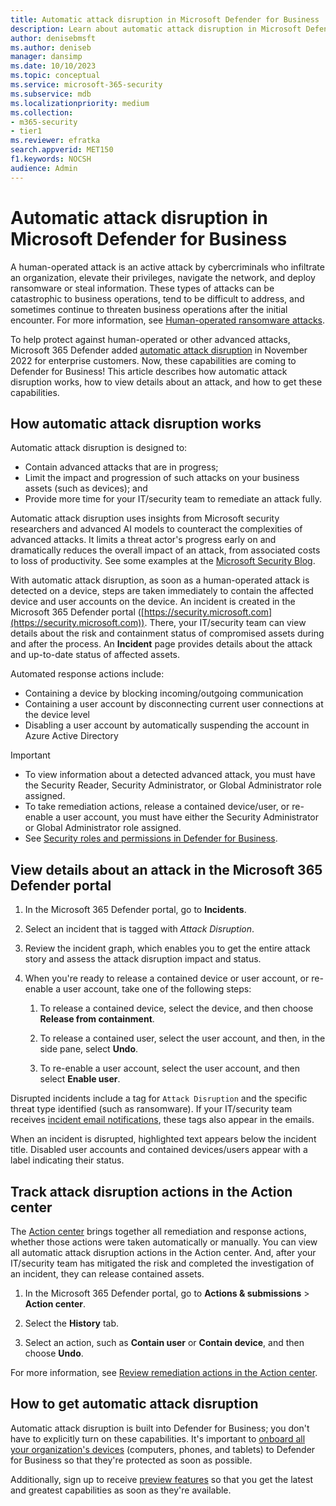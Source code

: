 ```yaml
---
title: Automatic attack disruption in Microsoft Defender for Business           
description: Learn about automatic attack disruption in Microsoft Defender for Business            
author: denisebmsft
ms.author: deniseb
manager: dansimp 
ms.date: 10/10/2023
ms.topic: conceptual
ms.service: microsoft-365-security
ms.subservice: mdb
ms.localizationpriority: medium 
ms.collection: 
- m365-security
- tier1
ms.reviewer: efratka 
search.appverid: MET150
f1.keywords: NOCSH 
audience: Admin
---
```


# Automatic attack disruption in Microsoft Defender for Business

A human-operated attack is an active attack by cybercriminals who infiltrate an organization, elevate their privileges, navigate the network, and deploy ransomware or steal information. These types of attacks can be catastrophic to business operations, tend to be difficult to address, and sometimes continue to threaten business operations after the initial encounter. For more information, see [Human-operated ransomware attacks](/security/ransomware/human-operated-ransomware#human-operated-ransomware-attacks).

To help protect against human-operated or other advanced attacks, Microsoft 365 Defender added [automatic attack disruption](../defender/automatic-attack-disruption.md) in November 2022 for enterprise customers. Now, these capabilities are coming to Defender for Business! This article describes how automatic attack disruption works, how to view details about an attack, and how to get these capabilities.

## How automatic attack disruption works

Automatic attack disruption is designed to:

- Contain advanced attacks that are in progress;
- Limit the impact and progression of such attacks on your business assets (such as devices); and
- Provide more time for your IT/security team to remediate an attack fully. 

Automatic attack disruption uses insights from Microsoft security researchers and advanced AI models to counteract the complexities of advanced attacks. It limits a threat actor's progress early on and dramatically reduces the overall impact of an attack, from associated costs to loss of productivity. See some examples at the [Microsoft Security Blog](https://aka.ms/ContainUserSecBlog).

With automatic attack disruption, as soon as a human-operated attack is detected on a device, steps are taken immediately to contain the affected device and user accounts on the device. An incident is created in the Microsoft 365 Defender portal ([https://security.microsoft.com](https://security.microsoft.com)). There, your IT/security team can view details about the risk and containment status of compromised assets during and after the process. An **Incident** page provides details about the attack and up-to-date status of affected assets. 

Automated response actions include:

- Containing a device by blocking incoming/outgoing communication
- Containing a user account by disconnecting current user connections at the device level
- Disabling a user account by automatically suspending the account in Azure Active Directory

> [!IMPORTANT]
> - To view information about a detected advanced attack, you must have the Security Reader, Security Administrator, or Global Administrator role assigned.
> - To take remediation actions, release a contained device/user, or re-enable a user account, you must have either the Security Administrator or Global Administrator role assigned.
> - See [Security roles and permissions in Defender for Business](mdb-roles-permissions.md).

## View details about an attack in the Microsoft 365 Defender portal

1. In the Microsoft 365 Defender portal, go to **Incidents**.

2. Select an incident that is tagged with *Attack Disruption*.

3. Review the incident graph, which enables you to get the entire attack story and assess the attack disruption impact and status.

4. When you're ready to release a contained device or user account, or re-enable a user account, take one of the following steps:

   1. To release a contained device, select the device, and then choose **Release from containment**.

   2. To release a contained user, select the user account, and then, in the side pane, select **Undo**.

   3. To re-enable a user account, select the user account, and then select **Enable user**.

Disrupted incidents include a tag for `Attack Disruption` and the specific threat type identified (such as ransomware). If your IT/security team receives [incident email notifications](mdb-email-notifications.md), these tags also appear in the emails.

When an incident is disrupted, highlighted text appears below the incident title. Disabled user accounts and contained devices/users appear with a label indicating their status. 

## Track attack disruption actions in the Action center

The [Action center](mdb-review-remediation-actions.md) brings together all remediation and response actions, whether those actions were taken automatically or manually. You can view all automatic attack disruption actions in the Action center. And, after your IT/security team has mitigated the risk and completed the investigation of an incident, they can release contained assets.

1. In the Microsoft 365 Defender portal, go to **Actions & submissions** > **Action center**.

2. Select the **History** tab.

3. Select an action, such as **Contain user** or **Contain device**, and then choose **Undo**.

For more information, see [Review remediation actions in the Action center](mdb-review-remediation-actions.md).

## How to get automatic attack disruption

Automatic attack disruption is built into Defender for Business; you don't have to explicitly turn on these capabilities. It's important to [onboard all your organization's devices](mdb-onboard-devices.md) (computers, phones, and tablets) to Defender for Business so that they're protected as soon as possible. 

Additionally, sign up to receive [preview features](mdb-preview.md) so that you get the latest and greatest capabilities as soon as they're available. 

